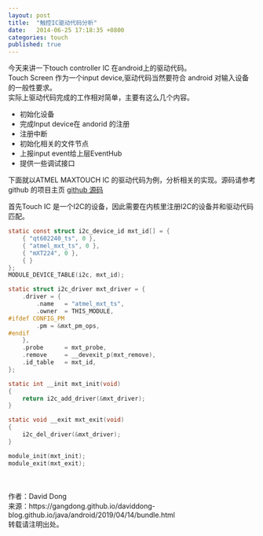 ```yaml
---
layout: post
title:  "触控IC驱动代码分析"
date:   2014-06-25 17:18:35 +0800
categories: touch
published: true
---
```

今天来讲一下touch controller IC 在android上的驱动代码。<br>
Touch Screen 作为一个input device,驱动代码当然要符合 android 对输入设备的一般性要求。<br>
实际上驱动代码完成的工作相对简单，主要有这么几个内容。<br>
+ 初始化设备
+ 完成Input device在 andorid 的注册
+ 注册中断
+ 初始化相关的文件节点
+ 上报input event给上层EventHub
+ 提供一些调试接口

下面就以ATMEL MAXTOUCH IC 的驱动代码为例，分析相关的实现。源码请参考 github 的项目主页 [github 源码]()


首先Touch IC 是一个I2C的设备，因此需要在内核里注册I2C的设备并和驱动代码匹配。
```c
static const struct i2c_device_id mxt_id[] = {
	{ "qt602240_ts", 0 },
	{ "atmel_mxt_ts", 0 },
	{ "mXT224", 0 },
	{ }
};
MODULE_DEVICE_TABLE(i2c, mxt_id);

static struct i2c_driver mxt_driver = {
	.driver = {
		.name	= "atmel_mxt_ts",
		.owner	= THIS_MODULE,
#ifdef CONFIG_PM
		.pm	= &mxt_pm_ops,
#endif
	},
	.probe		= mxt_probe,
	.remove		= __devexit_p(mxt_remove),
	.id_table	= mxt_id,
};

static int __init mxt_init(void)
{
	return i2c_add_driver(&mxt_driver);
}

static void __exit mxt_exit(void)
{
	i2c_del_driver(&mxt_driver);
}

module_init(mxt_init);
module_exit(mxt_exit);
```


<br>
<br>
作者：David Dong<br>
来源：https://gangdong.github.io/daviddong-blog.github.io/java/android/2019/04/14/bundle.html<br>
转载请注明出处。